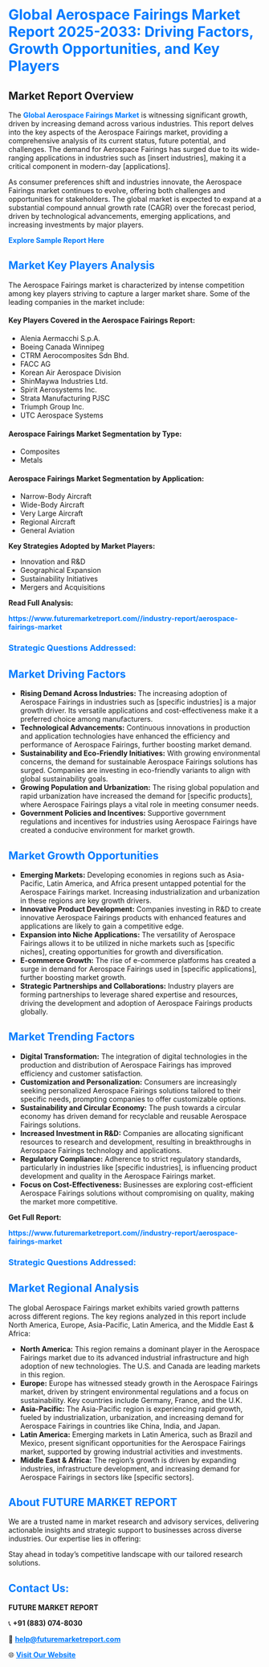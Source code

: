 <h1 style="color: #007BFF;">Global Aerospace Fairings Market Report 2025-2033: Driving Factors, Growth Opportunities, and Key Players</h1>

<section id="overview">
<h2>Market Report Overview</h2>
<p>The <a href="https://www.futuremarketreport.com//industry-report/aerospace-fairings-market" style="color: #007BFF; text-decoration: none;"><strong>Global Aerospace Fairings Market</strong></a> is witnessing significant growth, driven by increasing demand across various industries. This report delves into the key aspects of the Aerospace Fairings market, providing a comprehensive analysis of its current status, future potential, and challenges. The demand for Aerospace Fairings has surged due to its wide-ranging applications in industries such as [insert industries], making it a critical component in modern-day [applications].</p>
<p>As consumer preferences shift and industries innovate, the Aerospace Fairings market continues to evolve, offering both challenges and opportunities for stakeholders. The global market is expected to expand at a substantial compound annual growth rate (CAGR) over the forecast period, driven by technological advancements, emerging applications, and increasing investments by major players.</p>
</section>

<section id="overview">
<p><a href="https://www.futuremarketreport.com//request-sample/reportId=56906" style="color: #007BFF; text-decoration: none;"><strong>Explore Sample Report Here</strong></a></p>
</section>

<section id="key-players">
<h2 style="color: #007BFF;">Market Key Players Analysis</h2>
<p>The Aerospace Fairings market is characterized by intense competition among key players striving to capture a larger market share. Some of the leading companies in the market include:</p>
<h4>Key Players Covered in the Aerospace Fairings Report:</h4>
<ul><li>Alenia Aermacchi S.p.A.</li><li>Boeing Canada Winnipeg</li><li>CTRM Aerocomposites Sdn Bhd.</li><li>FACC AG</li><li>Korean Air Aerospace Division</li><li>ShinMaywa Industries Ltd.</li><li>Spirit Aerosystems Inc.</li><li>Strata Manufacturing PJSC</li><li>Triumph Group Inc.</li><li>UTC Aerospace Systems</li></ul>
<h4>Aerospace Fairings Market Segmentation by Type:</h4>
<ul><li>Composites</li><li>Metals</li></ul>

<h4>Aerospace Fairings Market Segmentation by Application:</h4>
<ul><li>Narrow-Body Aircraft</li><li>Wide-Body Aircraft</li><li>Very Large Aircraft</li><li>Regional Aircraft</li><li>General Aviation</li></ul>
<p><strong>Key Strategies Adopted by Market Players:</strong></p>
<ul>
<li>Innovation and R&D</li>
<li>Geographical Expansion</li>
<li>Sustainability Initiatives</li>
<li>Mergers and Acquisitions</li>
</ul>
</section>

<section>
<p><strong>Read Full Analysis: </strong></p><a href="https://www.futuremarketreport.com//industry-report/aerospace-fairings-market" style="color: #007BFF; text-decoration: none;"><strong>https://www.futuremarketreport.com//industry-report/aerospace-fairings-market</strong></a>
<h3 style="color: #007BFF;">Strategic Questions Addressed:</h3>
</section>

<section id="driving-factors">
<h2 style="color: #007BFF;">Market Driving Factors</h2>
<ul>
<li><strong>Rising Demand Across Industries:</strong> The increasing adoption of Aerospace Fairings in industries such as [specific industries] is a major growth driver. Its versatile applications and cost-effectiveness make it a preferred choice among manufacturers.</li>
<li><strong>Technological Advancements:</strong> Continuous innovations in production and application technologies have enhanced the efficiency and performance of Aerospace Fairings, further boosting market demand.</li>
<li><strong>Sustainability and Eco-Friendly Initiatives:</strong> With growing environmental concerns, the demand for sustainable Aerospace Fairings solutions has surged. Companies are investing in eco-friendly variants to align with global sustainability goals.</li>
<li><strong>Growing Population and Urbanization:</strong> The rising global population and rapid urbanization have increased the demand for [specific products], where Aerospace Fairings plays a vital role in meeting consumer needs.</li>
<li><strong>Government Policies and Incentives:</strong> Supportive government regulations and incentives for industries using Aerospace Fairings have created a conducive environment for market growth.</li>
</ul>
</section>

<section id="growth-opportunities">
<h2 style="color: #007BFF;">Market Growth Opportunities</h2>
<ul>
<li><strong>Emerging Markets:</strong> Developing economies in regions such as Asia-Pacific, Latin America, and Africa present untapped potential for the Aerospace Fairings market. Increasing industrialization and urbanization in these regions are key growth drivers.</li>
<li><strong>Innovative Product Development:</strong> Companies investing in R&D to create innovative Aerospace Fairings products with enhanced features and applications are likely to gain a competitive edge.</li>
<li><strong>Expansion into Niche Applications:</strong> The versatility of Aerospace Fairings allows it to be utilized in niche markets such as [specific niches], creating opportunities for growth and diversification.</li>
<li><strong>E-commerce Growth:</strong> The rise of e-commerce platforms has created a surge in demand for Aerospace Fairings used in [specific applications], further boosting market growth.</li>
<li><strong>Strategic Partnerships and Collaborations:</strong> Industry players are forming partnerships to leverage shared expertise and resources, driving the development and adoption of Aerospace Fairings products globally.</li>
</ul>
</section>

<section id="trending-factors">
<h2 style="color: #007BFF;">Market Trending Factors</h2>
<ul>
<li><strong>Digital Transformation:</strong> The integration of digital technologies in the production and distribution of Aerospace Fairings has improved efficiency and customer satisfaction.</li>
<li><strong>Customization and Personalization:</strong> Consumers are increasingly seeking personalized Aerospace Fairings solutions tailored to their specific needs, prompting companies to offer customizable options.</li>
<li><strong>Sustainability and Circular Economy:</strong> The push towards a circular economy has driven demand for recyclable and reusable Aerospace Fairings solutions.</li>
<li><strong>Increased Investment in R&D:</strong> Companies are allocating significant resources to research and development, resulting in breakthroughs in Aerospace Fairings technology and applications.</li>
<li><strong>Regulatory Compliance:</strong> Adherence to strict regulatory standards, particularly in industries like [specific industries], is influencing product development and quality in the Aerospace Fairings market.</li>
<li><strong>Focus on Cost-Effectiveness:</strong> Businesses are exploring cost-efficient Aerospace Fairings solutions without compromising on quality, making the market more competitive.</li>
</ul>
</section>

<section>
<p><strong>Get Full Report: </strong></p><a href="https://www.futuremarketreport.com//industry-report/aerospace-fairings-market" style="color: #007BFF; text-decoration: none;"><strong>https://www.futuremarketreport.com//industry-report/aerospace-fairings-market</strong></a>
<h3 style="color: #007BFF;">Strategic Questions Addressed:</h3>
</section>


<section id="regional-analysis">
<h2 style="color: #007BFF;">Market Regional Analysis</h2>
<p>The global Aerospace Fairings market exhibits varied growth patterns across different regions. The key regions analyzed in this report include North America, Europe, Asia-Pacific, Latin America, and the Middle East & Africa:</p>
<ul>
<li><strong>North America:</strong> This region remains a dominant player in the Aerospace Fairings market due to its advanced industrial infrastructure and high adoption of new technologies. The U.S. and Canada are leading markets in this region.</li>
<li><strong>Europe:</strong> Europe has witnessed steady growth in the Aerospace Fairings market, driven by stringent environmental regulations and a focus on sustainability. Key countries include Germany, France, and the U.K.</li>
<li><strong>Asia-Pacific:</strong> The Asia-Pacific region is experiencing rapid growth, fueled by industrialization, urbanization, and increasing demand for Aerospace Fairings in countries like China, India, and Japan.</li>
<li><strong>Latin America:</strong> Emerging markets in Latin America, such as Brazil and Mexico, present significant opportunities for the Aerospace Fairings market, supported by growing industrial activities and investments.</li>
<li><strong>Middle East & Africa:</strong> The region’s growth is driven by expanding industries, infrastructure development, and increasing demand for Aerospace Fairings in sectors like [specific sectors].</li>
</ul>
</section>

<footer>
<h2 style="color: #007BFF;">About FUTURE MARKET REPORT</h2>
<p>We are a trusted name in market research and advisory services, delivering actionable insights and strategic support to businesses across diverse industries. Our expertise lies in offering:</p>

<p>Stay ahead in today’s competitive landscape with our tailored research solutions.</p>

<h2 style="color: #007BFF;">Contact Us:</h2>
<p><strong>FUTURE MARKET REPORT</strong></p>
<p>📞 <strong>+91 (883) 074-8030</strong></p>
<p>📧 <strong><a href="mailto:help@futuremarketreport.com" style="color: #007BFF;">help@futuremarketreport.com</a></strong></p>
<p>🌐 <strong><a href="https://www.futuremarketreport.com/" style="color: #007BFF;">Visit Our Website</a></strong></p>
</footer>